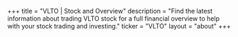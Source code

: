 +++
title = "VLTO | Stock and Overview"
description = "Find the latest information about trading VLTO stock for a full financial overview to help with your stock trading and investing."
ticker = "VLTO"
layout = "about"
+++

        


    
        